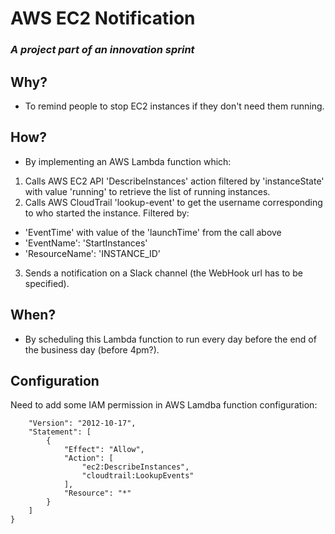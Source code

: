 # AWS EC2 Notification

### _A project part of an innovation sprint_


## Why?
- To remind people to stop EC2 instances if they don't need them running.

## How?
- By implementing an AWS Lambda function which:
1. Calls AWS EC2 API 'DescribeInstances' action filtered by 'instanceState' with value 'running' to retrieve the list of running instances.
2. Calls AWS CloudTrail 'lookup-event' to get the username corresponding to who started the instance. Filtered by:
  - 'EventTime' with value of the 'launchTime' from the call above
  - 'EventName': 'StartInstances'
  - 'ResourceName': 'INSTANCE_ID'
3. Sends a notification on a Slack channel (the WebHook url has to be specified).

## When?
- By scheduling this Lambda function to run every day before the end of the business day (before 4pm?).

## Configuration
Need to add some IAM permission in AWS Lamdba function configuration:
```{
    "Version": "2012-10-17",
    "Statement": [
        {
            "Effect": "Allow",
            "Action": [
                "ec2:DescribeInstances",
                "cloudtrail:LookupEvents"
            ],
            "Resource": "*"
        }
    ]
}
